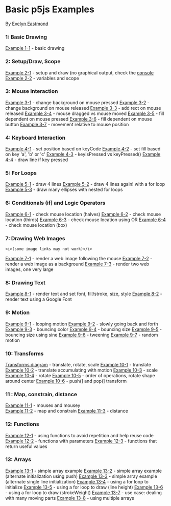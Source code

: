 # Basic p5js Examples

By [Evelyn Eastmond](http://www.evelyneastmond.com/)

### 1: Basic Drawing

[Example 1-1](http://codepen.io/evhan55/pen/myqjoy?editors=001) - basic drawing

### 2: Setup/Draw, Scope

[Example 2-1](http://codepen.io/evhan55/pen/bNYjPg?editors=001) - setup and draw (no graphical output, check   the [console](https://developer.chrome.com/devtools/docs/console)
[Example 2-2](http://codepen.io/evhan55/pen/azVjgQ?editors=001) - variables and scope


### 3: Mouse Interaction

[Example 3-1](http://codepen.io/evhan55/pen/JoOaPz?editors=001) - change background on mouse pressed
[Example 3-2](http://codepen.io/evhan55/pen/vEWzYE?editors=001) - change background on mouse released
[Example 3-3](http://codepen.io/evhan55/pen/gbXdOr?editors=001) - add rect on mouse released
[Example 3-4](http://codepen.io/evhan55/pen/jEavOG?editors=001) - mouse dragged vs mouse moved
[Example 3-5](http://codepen.io/evhan55/pen/jEavNL?editors=001) - fill dependent on mouse pressed
[Example 3-6](http://codepen.io/evhan55/pen/azVaoP?editors=001) - fill dependent on mouse button
[Example 3-7](http://codepen.io/tega/pen/zrRVxo?editors=0010) - movement relative to mouse position


### 4: Keyboard Interaction

[Example 4-1](http://codepen.io/evhan55/pen/ZYaMYo?editors=001) - set position based on keyCode
[Example 4-2](http://codepen.io/evhan55/pen/bNYxNq?editors=001) - set fill based on key 'a', 'b' or 'c'
[Example 4-3](http://codepen.io/evhan55/pen/vEWzEE?editors=001) - keyIsPressed vs keyPressed()
[Example 4-4](http://codepen.io/evhan55/pen/qEVMBw?editors=001) - draw line if key pressed


### 5: For Loops

[Example 5-1](http://codepen.io/evhan55/pen/QwOBov?editors=001) - draw 4 lines
[Example 5-2](http://codepen.io/evhan55/pen/emejXM?editors=001) - draw 4 lines again! with a for loop
[Example 5-3](http://codepen.io/evhan55/pen/zxPLQJ?editors=001) - draw many ellipses with nested for loops


### 6: Conditionals (if] and Logic Operators

[Example 6-1](http://codepen.io/evhan55/pen/xbYWPL?editors=001) - check mouse location (halves)
[Example 6-2](http://codepen.io/evhan55/pen/XJzBvB?editors=001) - check mouse location (thirds)
[Example 6-3](http://codepen.io/evhan55/pen/VYrBoo?editors=001) - check mouse location using OR
[Example 6-4](http://codepen.io/evhan55/pen/myqGbJ?editors=001) - check mouse location (box)


### 7: Drawing Web Images
    <i>(some image links may not work)</i>

[Example 7-1](http://codepen.io/evhan55/pen/NPzobr?editors=001) - render a web image following the mouse
[Example 7-2](http://codepen.io/evhan55/pen/MYXLJv?editors=001) - render a web image as a background
[Example 7-3](http://codepen.io/evhan55/pen/bNKzqp?editors=001) - render two web images, one very large


### 8: Drawing Text

[Example 8-1](http://codepen.io/evhan55/pen/qEVMOG?editors=001) - render text and set font, fill/stroke, size, style
[Example 8-2](http://codepen.io/evhan55/pen/bNYxEW?editors=101) - render text using a Google Font


### 9: Motion

[Example 9-1](http://codepen.io/evhan55/pen/emeLJj?editors=001) - looping motion
[Example 9-2](http://codepen.io/evhan55/pen/qEVMbG?editors=001) - slowly going back and forth
[Example 9-3](http://codepen.io/evhan55/pen/bNYxpW?editors=001) - bouncing color
[Example 9-4](http://codepen.io/evhan55/pen/KwyxzZ?editors=001) - bouncing size
[Example 9-5](http://codepen.io/evhan55/pen/xbPaVe?editors=001) - bouncing size using sine
[Example 9-6](http://codepen.io/evhan55/pen/dPZqXy?editors=001) - tweening
[Example 9-7](http://codepen.io/evhan55/pen/YPEOWX?editors=001) - random motion


### 10: Transforms

[Transforms diagram](http://risd-creative-programming.github.io/fa13-introtocreativeprogramming/examples/transforms.jpg) - translate, rotate, scale
[Example 10-1](http://codepen.io/evhan55/pen/PwOdzb?editors=001) - translate
[Example 10-2](http://codepen.io/evhan55/pen/QwOVEO?editors=001) - translate accumulating with motion
[Example 10-3](http://codepen.io/evhan55/pen/yyPxJj?editors=001) - scale
[Example 10-4](http://codepen.io/evhan55/pen/zxPJBy?editors=001) - rotate
[Example 10-5](http://codepen.io/evhan55/pen/dPZqpy?editors=001) - order of operations, rotate shape around center
[Example 10-6](http://codepen.io/evhan55/pen/RNjYGr?editors=001) - push(] and pop(] transform


### 11 : Map, constrain, distance

[Example 11-1](http://codepen.io/evhan55/pen/YPEjmK?editors=001) - mousex and mousey  
[Example 11-2](http://codepen.io/evhan55/pen/QwOBeg?editors=001) - map and constrain
[Example 11-3](http://codepen.io/evhan55/pen/zxPJxm?editors=001) - distance


### 12: Functions

[Example 12-1](http://codepen.io/evhan55/pen/PwOdGb?editors=001) - using functions to avoid repetition and help reuse code
[Example 12-2](http://codepen.io/evhan55/pen/BymOLW?editors=001) - functions with parameters
[Example 12-3](http://codepen.io/evhan55/pen/bNYxwR?editors=001) - functions that return useful values


### 13: Arrays

[Example 13-1](http://codepen.io/evhan55/pen/emeLdL?editors=001) - simple array example
[Example 13-2](http://codepen.io/evhan55/pen/Eabegr?editors=001) - simple array example (alternate   initialization using push)
[Example 13-3](http://codepen.io/evhan55/pen/JoOaRq?editors=001) - simple array example (alternate single line   initialization)
[Example 13-4](http://codepen.io/evhan55/pen/YPEOpX?editors=001) - using a for loop to initialize
[Example 13-5](http://codepen.io/evhan55/pen/OPOobW?editors=001) - using a for loop to draw (line height)
[Example 13-6](http://codepen.io/evhan55/pen/bNYxBR?editors=001) - using a for loop to draw (strokeWeight)
[Example 13-7](http://codepen.io/evhan55/pen/KwyxgQ?editors=001) - use case: dealing with many moving parts
[Example 13-8](http://codepen.io/evhan55/pen/KwyxNQ?editors=001) - using multiple arrays
